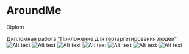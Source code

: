 # AroundMe
Diplom

Дипломная работа "Приложение для геотаргетирования людей" 
![Alt text](http://i59.tinypic.com/2qvqxvm.jpg "Авторизация")
![Alt text](http://i57.tinypic.com/2rqzkeh.jpg "Сообщения")
![Alt text](http://i58.tinypic.com/rby90p.jpg "Переписка")
![Alt text](http://i60.tinypic.com/27yyao2.jpg "Профиль")
![Alt text](http://i57.tinypic.com/25fols8.jpg "Меню")
![Alt text](http://i62.tinypic.com/2vnfh8m.jpg "карта")
![Alt text](http://i62.tinypic.com/etv8de.jpg "Пользователи рядом")
